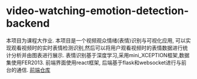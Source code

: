 # video-watching-emotion-detection-backend
本项目为课程大作业. 本项目是一个视频观众情绪(表情)识别与可视化应用, 可以实现观看视频时的实时表情检测识别,然后可以将用户观看视频时的表情数据进行统计分析并由图表进行展示. 表情识别基于深度学习,采用mini_XCEPTION框架,数据集使用FER2013. 前端界面使用react框架, 后端基于flask和websocket进行与前台的通信.
[前端仓库](https://github.com/polan233/video-watching-emotion-detection-frontend)
